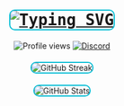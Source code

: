 <h1 align="center" style="font-family: 'Fira Code', monospace;">
  <a href="https://git.io/typing-svg">
    <img src="https://readme-typing-svg.herokuapp.com?font=Fira+Code&weight=999&size=21&duration=3980&pause=989&center=true&vCenter=true&multiline=true&width=500&height=100&lines=Hi+%F0%9F%91%8B%2C+I'm+Tips!;Just+your+typical+developer+from+Poland..;Yes%2C+I+am+a+crazy+person." alt="Typing SVG" style="border: 2px solid #00bcd4; border-radius: 10px;" />
  </a>
</h1>

<p align="center">
  <img src="https://komarev.com/ghpvc/?username=tips-discord&label=Profile%20views&color=00bcd4&style=for-the-badge" alt="Profile views" />
  <a href="https://discord.gg/huYhNFnaSc" target="_blank">
    <img src="https://img.shields.io/badge/Discord-7289DA?style=for-the-badge&logo=discord&logoColor=white" alt="Discord" />
  </a>
</p>

<div align="center" style="margin: 20px 0;">
  <img src="https://github-readme-streak-stats.herokuapp.com/?user=tips-discord&theme=react&fire=00bcd4&ring=00bcd4&currStreakLabel=c9d1d9&background=0d1117&border=0d1117" alt="GitHub Streak" style="border: 2px solid #00bcd4; border-radius: 10px;" />
</div>

<div align="center" style="margin: 20px 0;">
  <img src="https://github-readme-stats.vercel.app/api?username=tips-discord&show_icons=true&theme=react&title_color=00bcd4&icon_color=00bcd4&bg_color=0d1117&text_color=c9d1d9&border_color=0d1117" alt="GitHub Stats" style="border: 2px solid #00bcd4; border-radius: 10px;" />
</div>
